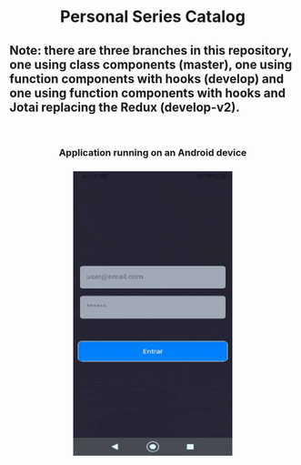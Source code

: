<h1 align="center">Personal Series Catalog</h1>

<h2>Note: there are three branches in this repository, one using class components (master), one using function components with hooks (develop) and one using function components with hooks and Jotai replacing the Redux (develop-v2).
</h2>

<br>

<h3 align="center">Application running on an Android device</h3>

<h3 align="center">
    <img src="/screenshots/series_v1.gif" height="500" width="280">
</h3>